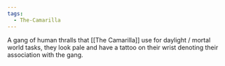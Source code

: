 ```yaml
---
tags:
  - The-Camarilla
---
```

A gang of human thralls that [[The Camarilla]] use for daylight / mortal world tasks, they look pale and have a tattoo on their wrist denoting their association with the gang.